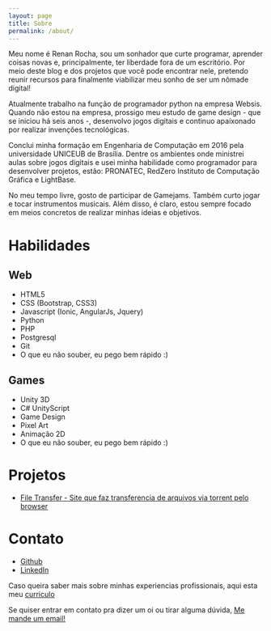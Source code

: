 ```yaml
---
layout: page
title: Sobre
permalink: /about/
---
```


Meu nome é Renan Rocha, sou um sonhador que curte programar, aprender coisas novas e, principalmente, ter liberdade fora de um escritório. Por meio deste blog e dos projetos que você pode encontrar nele, pretendo reunir recursos para finalmente viabilizar meu sonho de ser um nômade digital!

Atualmente trabalho na função de programador python na empresa Websis. Quando não estou na empresa, prossigo meu estudo de game design - que se iniciou há seis anos -, desenvolvo jogos digitais e continuo apaixonado por realizar invenções tecnológicas.

Conclui minha formação em Engenharia de Computação em 2016  pela universidade UNICEUB de Brasília. Dentre os ambientes onde ministrei aulas sobre jogos digitais e usei minha habilidade como programador para desenvolver projetos, estão: PRONATEC, RedZero Instituto de Computação Gráfica e LightBase. 

No meu tempo livre, gosto de participar de Gamejams. Também curto jogar e tocar instrumentos musicais. Além disso, é claro, estou sempre focado em meios concretos de realizar minhas ideias e objetivos. 

# Habilidades

## Web

* HTML5
* CSS (Bootstrap, CSS3)
* Javascript (Ionic, AngularJs, Jquery)
* Python
* PHP
* Postgresql
* Git
* O que eu não souber, eu pego bem rápido :)

## Games

* Unity 3D
* C# UnityScript
* Game Design
* Pixel Art
* Animação 2D
* O que eu não souber, eu pego bem rápido :)

# Projetos

* [File Transfer - Site que faz transferencia de arquivos via torrent pelo browser](https://github.com/hasher-hasher/filetransfer)

# Contato

* [Github](https://github.com/hasher-hasher)
* [LinkedIn](https://www.linkedin.com/in/renan-rocha-580baa66/)

Caso queira saber mais sobre minhas experiencias profissionais, aqui esta meu [curriculo](https://github.com/hasher-hasher/resume)

Se quiser entrar em contato pra dizer um oi ou tirar alguma dúvida, [Me mande um email!](http://renanhasher.com/contact)